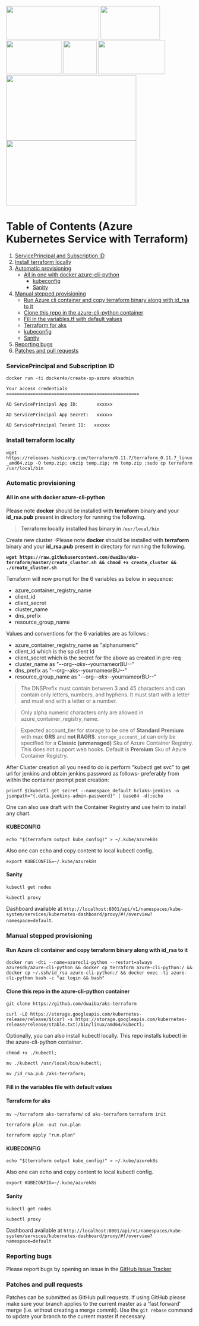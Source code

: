 <img src="https://blog.headforcloud.com/content/images/2017/10/Capture.PNG" width="250" height="90" />  <img src="https://carlos.mendible.com/assets/img/posts/aks.png" width="160" height="90" />   <img src="https://azure.microsoft.com/svghandler/container-registry/?width=600&height=315" width="150" height="90" /> <img src="http://www.razibinrais.com/wp-content/uploads/2018/07/helm.png" width="90" height="90" /> <img src="https://dd3hq3hnmbuiz.cloudfront.net/images/Terraform-Background.jpg" width="180" height="90" /> <br/> <img src="https://cdn-images-1.medium.com/max/1600/1*Nsme583Ut1TY6IDZjKl27w.png" width="350" height="175" align="center" /> <br/> <img src="https://cdn-images-1.medium.com/max/1600/1*kV56ClDz_rrMg5wT4lpQ5Q.png" width="350" height="175" align="center"/> 
  
Table of Contents (Azure Kubernetes Service with Terraform)
=================

1. [ServicePrincipal and Subscription ID](#serviceprincipal-and-subscription-id)
2. [Install terraform locally](#install-terraform-locally)
3. [Automatic provisioning](#automatic-provisioning)
   * [All in one with docker azure-cli-python](#all-in-one-with-docker-azure-cli-python)
      * [kubeconfig](#kubeconfig)
      * [Sanity](#sanity)
4. [Manual stepped provisioning](#manual-stepped-provisioning)
   * [ Run Azure cli container and copy terraform binary along with id_rsa to it](#run-azure-cli-container-and-copy-terraform-binary-along-with-id_rsa-to-it)
   * [Clone this repo in the azure-cli-python container](#clone-this-repo-in-the-azure-cli-python-container)
   * [Fill in the variables.tf with default values](#fill-in-the-variables-file-with-default-values)
   * [Terraform for aks](#terraform-for-aks)
   * [kubeconfig](#kubeconfig)
   * [Sanity](#sanity)
5. [Reporting bugs](#reporting-bugs)
6. [Patches and pull requests](#patches-and-pull-requests)

### ServicePrincipal and Subscription ID
`docker run -ti docker4x/create-sp-azure aksadmin`

`Your access credentials ==================================================`

`AD ServicePrincipal App ID:       xxxxxx `

`AD ServicePrincipal App Secret:   xxxxxx `

`AD ServicePrincipal Tenant ID:   xxxxxx`

### Install terraform locally
`wget https://releases.hashicorp.com/terraform/0.11.7/terraform_0.11.7_linux_amd64.zip -O temp.zip; unzip temp.zip; rm temp.zip ;sudo cp terraform /usr/local/bin`
### Automatic provisioning 
#### All in one with docker azure-cli-python
Please note **docker** should be installed with **terraform** binary and your **id_rsa.pub** present in directory for running the following.

>**Terraform locally installed has binary in `/usr/local/bin`**

Create new cluster -Please note **docker** should be installed with **terraform** binary and your **id_rsa.pub** present in directory for running the following.

**`wget https://raw.githubusercontent.com/dwaiba/aks-terraform/master/create_cluster.sh && chmod +x create_cluster && ./create_cluster.sh`**

Terraform will now prompt for the 6 variables as below in sequence:

* azure_container_registry_name 
* client_id
* client_secret
* cluster_name
* dns_prefix
* resource_group_name

Values and conventions for the 6 variables are as follows : 
* azure_container_registry_name as "alphanumeric"
* client_id which is the sp client Id
* client_secret which is the secret for the above as created in pre-req
* cluster_name as "--org--_aks_--yournameorBU--"
* dns_prefix as "--org--aks--yournameorBU--"
* resource_group_name as "--org--_aks_--yournameorBU--"

> The DNSPrefix must contain between 3 and 45 characters and can contain only letters, numbers, and hyphens.  It must start with a letter and must end with a letter or a number. 

> Only alpha numeric characters only are allowed in azure_container_registry_name.

>Expected account_tier for storage to be one of **Standard** **Premium** with max **GRS** and **not RAGRS**. `storage_account_id` can only be specified for a **Classic (unmanaged)** Sku of Azure Container Registry. This does not support web hooks. Default is **Premium** Sku of Azure Container Registry.
  
After Cluster creation  all you need to do is perform "kubectl get svc" to get url for jenkins and obtain jenkins password as follows- preferably from within the container prompt post creation:

`printf $(kubectl get secret --namespace default hclaks-jenkins -o jsonpath="{.data.jenkins-admin-password}" | base64 -d);echo`

One can also use draft with the Container Registry and use helm to install any chart.

#### KUBECONFIG
`echo "$(terraform output kube_config)" > ~/.kube/azurek8s`

Also one can echo and copy content to local kubectl config.


`export KUBECONFIG=~/.kube/azurek8s`

#### Sanity
`kubectl get nodes`

`kubectl proxy`

Dashboard available at `http://localhost:8001/api/v1/namespaces/kube-system/services/kubernetes-dashboard/proxy/#!/overview?namespace=default`.

### Manual stepped provisioning
#### Run Azure cli container and copy terraform binary along with id_rsa to it

`docker run -dti --name=azurecli-python --restart=always azuresdk/azure-cli-python && docker cp terraform azure-cli-python:/ && docker cp ~/.ssh/id_rsa azure-cli-python:/ && docker exec -ti azure-cli-python bash -c "az login && bash"`

#### Clone this repo in the azure-cli-python container
`git clone https://github.com/dwaiba/aks-terraform`

`curl -LO https://storage.googleapis.com/kubernetes-release/release/$(curl -s https://storage.googleapis.com/kubernetes-release/release/stable.txt)/bin/linux/amd64/kubectl;`

Optionally, you can also install kubectl locally. This repo installs kubectl in the azure-cli-python container.


`chmod +x ./kubectl;`

`mv ./kubectl /usr/local/bin/kubectl;`

`mv /id_rsa.pub /aks-terraform;`

#### Fill in the variables file with default values

#### Terraform for aks
`mv ~/terraform aks-terraform/`
`cd aks-terraform`
`terraform init`

`terraform plan -out run.plan`

`terraform apply "run.plan"`

#### KUBECONFIG
`echo "$(terraform output kube_config)" > ~/.kube/azurek8s`

Also one can echo and copy content to local kubectl config.


`export KUBECONFIG=~/.kube/azurek8s`

#### Sanity
`kubectl get nodes`

`kubectl proxy`

Dashboard available at `http://localhost:8001/api/v1/namespaces/kube-system/services/kubernetes-dashboard/proxy/#!/overview?namespace=default`

### Reporting bugs

Please report bugs  by opening an issue in the [GitHub Issue Tracker](https://github.com/dwaiba/aks-terraform/issues)

### Patches and pull requests

Patches can be submitted as GitHub pull requests. If using GitHub please make sure your branch applies to the current master as a 'fast forward' merge (i.e. without creating a merge commit). Use the `git rebase` command to update your branch to the current master if necessary.
